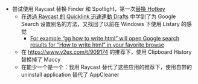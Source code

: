 - 尝试使用 Raycast 替换 Finder 和 Spotlight，第一次[替换 Hotkey](https://manual.raycast.com/hotkey)
	- 在[透過 Raycast 的 Quicklink 迅速連動 Drafts](https://pinchlime.com/2022/04/04/raycast-quicklink-introduction/) 中学到了为 Google Search 设置别名的方法，又找回了以前在 Windows 下使用 Listary 的感觉
		- [For example “gg how to write html” will open Google search results for “How to write html” in your favorite browse](https://www.listary.com/#:~:text=For%20example%20%E2%80%9Cgg%20how%20to%20write%20html%E2%80%9D%20will%20open%20Google%20search%20results%20for%20%E2%80%9CHow%20to%20write%20html%E2%80%9D%20in%20your%20favorite%20browser)
	- 在 https://www.v2ex.com/t/909174 的推荐下，使用 Clipboard History 替换掉了 Maccy
	- 在能少一个是一个：我用 Raycast 替代了这些应用的推荐下，使用自带的 uninstall application 替代了 AppCleaner